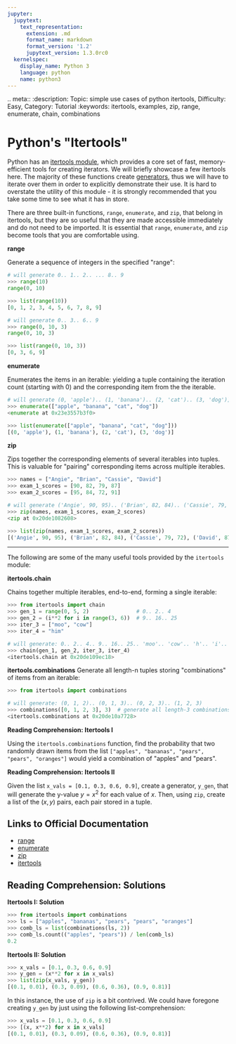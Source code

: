 ```yaml
---
jupyter:
  jupytext:
    text_representation:
      extension: .md
      format_name: markdown
      format_version: '1.2'
      jupytext_version: 1.3.0rc0
  kernelspec:
    display_name: Python 3
    language: python
    name: python3
---
```


<!-- #raw {"raw_mimetype": "text/restructuredtext"} -->
.. meta::
   :description: Topic: simple use cases of python itertools, Difficulty: Easy, Category: Tutorial
   :keywords: itertools, examples, zip, range, enumerate, chain, combinations
<!-- #endraw -->

<!-- #region -->
# Python's "Itertools"
Python has an [itertools module](https://docs.python.org/3/library/itertools.html), which provides a core set of fast, memory-efficient tools for creating iterators. We will briefly showcase a few itertools here. The majority of these functions create [generators](https://www.pythonlikeyoumeanit.com/Module2_EssentialsOfPython/Generators_and_Comprehensions.html), thus we will have to iterate over them in order to explicitly demonstrate their use. It is hard to overstate the utility of this module - it is strongly recommended that you take some time to see what it has in store.

There are three built-in functions, `range`, `enumerate`, and `zip`, that belong in itertools, but they are so useful that they are made accessible immediately and do not need to be imported. It is essential that `range`, `enumerate`, and `zip` become tools that you are comfortable using.

**range**

Generate a sequence of integers in the specified "range":
```python
# will generate 0.. 1.. 2.. ... 8.. 9
>>> range(10)
range(0, 10)

>>> list(range(10))
[0, 1, 2, 3, 4, 5, 6, 7, 8, 9]

# will generate 0.. 3.. 6.. 9
>>> range(0, 10, 3)
range(0, 10, 3)

>>> list(range(0, 10, 3))
[0, 3, 6, 9]
```

**enumerate**

Enumerates the items in an iterable: yielding a tuple containing the iteration count (starting with 0) and the corresponding item from the the iterable.
```python
# will generate (0, 'apple').. (1, 'banana').. (2, 'cat').. (3, 'dog')]
>>> enumerate(["apple", "banana", "cat", "dog"])
<enumerate at 0x23e3557b3f0>

>>> list(enumerate(["apple", "banana", "cat", "dog"]))
[(0, 'apple'), (1, 'banana'), (2, 'cat'), (3, 'dog')]
```

**zip**

Zips together the corresponding elements of several iterables into tuples. This is valuable for "pairing" corresponding items across multiple iterables. 
```python
>>> names = ["Angie", "Brian", "Cassie", "David"]
>>> exam_1_scores = [90, 82, 79, 87]
>>> exam_2_scores = [95, 84, 72, 91]

# will generate ('Angie', 90, 95).. ('Brian', 82, 84).. ('Cassie', 79, 72).. ('David', 87, 91)]
>>> zip(names, exam_1_scores, exam_2_scores)
<zip at 0x20de1082608>

>>> list(zip(names, exam_1_scores, exam_2_scores))
[('Angie', 90, 95), ('Brian', 82, 84), ('Cassie', 79, 72), ('David', 87, 91)]
```
***
The following are some of the many useful tools provided by the `itertools` module:

**itertools.chain**

Chains together multiple iterables, end-to-end, forming a single iterable:
```python
>>> from itertools import chain
>>> gen_1 = range(0, 5, 2)               # 0.. 2.. 4
>>> gen_2 = (i**2 for i in range(3, 6))  # 9.. 16.. 25 
>>> iter_3 = ["moo", "cow"]
>>> iter_4 = "him"

# will generate: 0.. 2.. 4.. 9.. 16.. 25.. 'moo'.. 'cow'.. 'h'.. 'i'.. 'm'
>>> chain(gen_1, gen_2, iter_3, iter_4)
<itertools.chain at 0x20de109ec18>
```

**itertools.combinations**
Generate all length-n tuples storing "combinations" of items from an iterable:
```python
>>> from itertools import combinations

# will generate: (0, 1, 2).. (0, 1, 3).. (0, 2, 3).. (1, 2, 3)
>>> combinations([0, 1, 2, 3], 3)  # generate all length-3 combinations from [0, 1, 2, 3]
<itertools.combinations at 0x20de10a7728>
```
<!-- #endregion -->

<div class="alert alert-info">

**Reading Comprehension: Itertools I**

Using the `itertools.combinations` function, find the probability that two randomly drawn items from the list `["apples", "bananas", "pears", "pears", "oranges"]` would yield a combination of "apples" and "pears".

</div>


<div class="alert alert-info">

**Reading Comprehension: Itertools II**

Given the list `x_vals = [0.1, 0.3, 0.6, 0.9]`, create a generator, `y_gen`, that will generate the y-value $y = x^2$ for each value of $x$. Then, using `zip`, create a list of the $(x, y)$ pairs, each pair stored in a tuple.

</div>


## Links to Official Documentation

- [range](https://docs.python.org/3/library/stdtypes.html#typesseq-range)
- [enumerate](https://docs.python.org/3/library/functions.html#enumerate)
- [zip](https://docs.python.org/3/library/functions.html#zip)
- [itertools](https://docs.python.org/3/library/itertools.html)

<!-- #region -->
## Reading Comprehension: Solutions

**Itertools I: Solution**

```python
>>> from itertools import combinations
>>> ls = ["apples", "bananas", "pears", "pears", "oranges"]
>>> comb_ls = list(combinations(ls, 2))
>>> comb_ls.count(("apples", "pears")) / len(comb_ls)
0.2
```

<!-- #endregion -->

<!-- #region -->
**Itertools II: Solution**

```python
>>> x_vals = [0.1, 0.3, 0.6, 0.9]
>>> y_gen = (x**2 for x in x_vals)
>>> list(zip(x_vals, y_gen))
[(0.1, 0.01), (0.3, 0.09), (0.6, 0.36), (0.9, 0.81)]
```

In this instance, the use of `zip` is a bit contrived. We could have foregone creating `y_gen` by just using the following list-comprehension:
```python
>>> x_vals = [0.1, 0.3, 0.6, 0.9]
>>> [(x, x**2) for x in x_vals]
[(0.1, 0.01), (0.3, 0.09), (0.6, 0.36), (0.9, 0.81)]
```
<!-- #endregion -->
